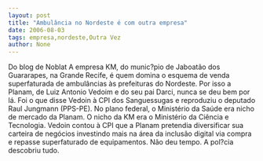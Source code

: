 ```yaml
---
layout: post
title: "Ambulância no Nordeste é com outra empresa"
date: 2006-08-03
tags: empresa,nordeste,Outra Vez
author: None
---
```

Do blog de Noblat
A empresa KM, do munic?pio de Jaboatão dos Guararapes, na Grande Recife, é quem domina o esquema de venda superfaturada de ambulâncias às prefeituras do Nordeste.
Por isso a Planam, de Luiz Antonio Vedoim e do seu pai Darci, nunca se deu bem por lá. Foi o que disse Vedoin à CPI dos Sanguessugas e reproduziu o deputado Raul Jungmann (PPS-PE).
No plano federal, o Ministério da Saúde era nicho de mercado da Planam. O nicho da KM era o Ministério da Ciência e Tecnologia.
Vedoin contou à CPI que a Planam pretendia diversificar sua carteira de negócios investindo mais na área da inclusão digital via compra e repasse superfaturado de equipamentos.
Não deu tempo. A pol?cia descobriu tudo. 